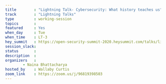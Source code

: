 ```yaml
---
title        : "Lightning Talk- Cybersecurity: What history teaches us"
track        : "Lightning Talks"
type         : working-session
topics       :
featured     : Yes
when_day     : Tue
when_time    : LT-3 
hey_summit   : https://open-security-summit-2020.heysummit.com/talks/lightning-talk-cybersecurity-what-history-teaches-us/
session_slack:
status       : 
description  :
organizers   :  
        - Naina Bhattacharya
hosted_by    : Wallaby Curtis
zoom_link    : https://zoom.us/j/96819398503        
---
```

